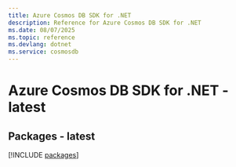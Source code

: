 ```yaml
---
title: Azure Cosmos DB SDK for .NET
description: Reference for Azure Cosmos DB SDK for .NET
ms.date: 08/07/2025
ms.topic: reference
ms.devlang: dotnet
ms.service: cosmosdb
---
```

# Azure Cosmos DB SDK for .NET - latest
## Packages - latest
[!INCLUDE [packages](cosmos-db-index.md)]